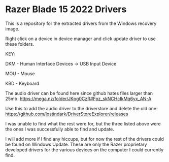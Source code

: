 # Razer Blade 15 2022 Drivers
This is a repository for the extracted drivers from the Windows recovery image.

Right click on a device in device manager and click update driver to use these folders.

KEY:

DKM - Human Interface Devices -> USB Input Device

MOU - Mouse

KBD - Keyboard

The audio driver can be found here since github hates files larger than 25mb: https://mega.nz/folder/JKpg0CzR#Fpz_skNCHcIkMq6yx_AN-A

Use this to add the audio driver to the driverstore and delete the old one: https://github.com/lostindark/DriverStoreExplorer/releases

I was unable to find what the rest were for, but the three listed above were the ones I was successfully able to find and update.

I will add more if I find any hiccups, but for now the rest of the drivers could be found on Windows Update. These are only the Razer proprietary developed drivers for the various devices on the computer I could currently find.
